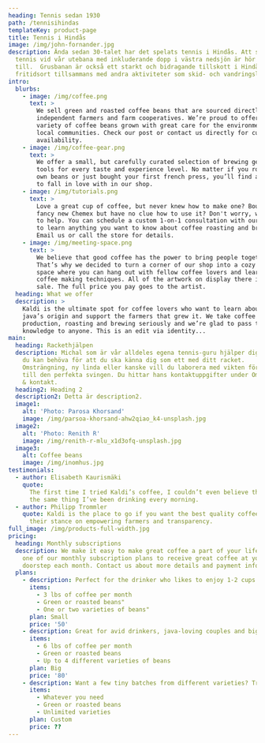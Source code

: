 ```yaml
---
heading: Tennis sedan 1930
path: /tennisihindas
templateKey: product-page
title: Tennis i Hindås
image: /img/john-fornander.jpg
description: Ända sedan 30-talet har det spelats tennis i Hindås. Att spela
  tennis vid vår utebana med inkluderande dopp i västra nedsjön är hör sommaren
  till.  Grusbanan är också ett starkt och bidragande tillskott i Hindås som
  fritidsort tillsammans med andra aktiviteter som skid- och vandringsleder.
intro:
  blurbs:
    - image: /img/coffee.png
      text: >
        We sell green and roasted coffee beans that are sourced directly from
        independent farmers and farm cooperatives. We’re proud to offer a
        variety of coffee beans grown with great care for the environment and
        local communities. Check our post or contact us directly for current
        availability.
    - image: /img/coffee-gear.png
      text: >
        We offer a small, but carefully curated selection of brewing gear and
        tools for every taste and experience level. No matter if you roast your
        own beans or just bought your first french press, you’ll find a gadget
        to fall in love with in our shop.
    - image: /img/tutorials.png
      text: >
        Love a great cup of coffee, but never knew how to make one? Bought a
        fancy new Chemex but have no clue how to use it? Don't worry, we’re here
        to help. You can schedule a custom 1-on-1 consultation with our baristas
        to learn anything you want to know about coffee roasting and brewing.
        Email us or call the store for details.
    - image: /img/meeting-space.png
      text: >
        We believe that good coffee has the power to bring people together.
        That’s why we decided to turn a corner of our shop into a cozy meeting
        space where you can hang out with fellow coffee lovers and learn about
        coffee making techniques. All of the artwork on display there is for
        sale. The full price you pay goes to the artist.
  heading: What we offer
  description: >
    Kaldi is the ultimate spot for coffee lovers who want to learn about their
    java’s origin and support the farmers that grew it. We take coffee
    production, roasting and brewing seriously and we’re glad to pass that
    knowledge to anyone. This is an edit via identity...
main:
  heading: Rackethjälpen
  description: Michal som är vår alldeles egena tennis-guru hjälper dig med allt
    du kan behöva för att du ska känna dig som ett med ditt racket.
    Omsträngning, ny linda eller kanske vill du laborera med vikten för att få
    till den perfekta svingen. Du hittar hans kontaktuppgifter under Om klubben
    & kontakt.
  heading2: Heading 2
  description2: Detta är description2.
  image1:
    alt: 'Photo: Parosa Khorsand'
    image: /img/parsoa-khorsand-ahw2qiao_k4-unsplash.jpg
  image2:
    alt: 'Photo: Renith R'
    image: /img/renith-r-mlu_x1d3ofq-unsplash.jpg
  image3:
    alt: Coffee beans
    image: /img/inomhus.jpg
testimonials:
  - author: Elisabeth Kaurismäki
    quote:
      The first time I tried Kaldi’s coffee, I couldn’t even believe that was
      the same thing I’ve been drinking every morning.
  - author: Philipp Trommler
    quote: Kaldi is the place to go if you want the best quality coffee. I love
      their stance on empowering farmers and transparency.
full_image: /img/products-full-width.jpg
pricing:
  heading: Monthly subscriptions
  description: We make it easy to make great coffee a part of your life. Choose
    one of our monthly subscription plans to receive great coffee at your
    doorstep each month. Contact us about more details and payment info.
  plans:
    - description: Perfect for the drinker who likes to enjoy 1-2 cups per day.
      items:
        - 3 lbs of coffee per month
        - Green or roasted beans"
        - One or two varieties of beans"
      plan: Small
      price: '50'
    - description: Great for avid drinkers, java-loving couples and bigger crowds
      items:
        - 6 lbs of coffee per month
        - Green or roasted beans
        - Up to 4 different varieties of beans
      plan: Big
      price: '80'
    - description: Want a few tiny batches from different varieties? Try our custom plan
      items:
        - Whatever you need
        - Green or roasted beans
        - Unlimited varieties
      plan: Custom
      price: ??
---
```

